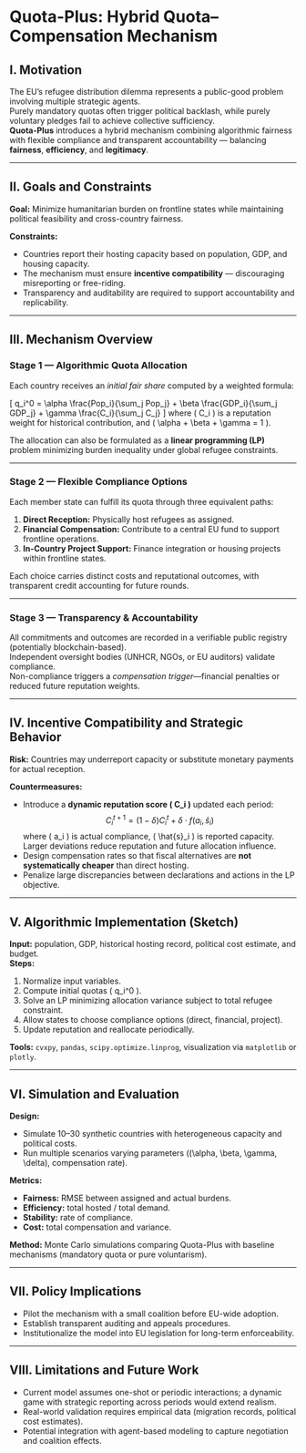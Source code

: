 # Quota-Plus: Hybrid Quota–Compensation Mechanism

## I. Motivation
The EU’s refugee distribution dilemma represents a public-good problem involving multiple strategic agents.  
Purely mandatory quotas often trigger political backlash, while purely voluntary pledges fail to achieve collective sufficiency.  
**Quota-Plus** introduces a hybrid mechanism combining algorithmic fairness with flexible compliance and transparent accountability — balancing **fairness**, **efficiency**, and **legitimacy**.

---

## II. Goals and Constraints
**Goal:** Minimize humanitarian burden on frontline states while maintaining political feasibility and cross-country fairness.

**Constraints:**
- Countries report their hosting capacity based on population, GDP, and housing capacity.
- The mechanism must ensure **incentive compatibility** — discouraging misreporting or free-riding.
- Transparency and auditability are required to support accountability and replicability.

---

## III. Mechanism Overview

### Stage 1 — Algorithmic Quota Allocation
Each country receives an *initial fair share* computed by a weighted formula:

\[
q_i^0 = \alpha \frac{Pop_i}{\sum_j Pop_j} + \beta \frac{GDP_i}{\sum_j GDP_j} + \gamma \frac{C_i}{\sum_j C_j}
\]
where \( C_i \) is a reputation weight for historical contribution, and \( \alpha + \beta + \gamma = 1 \).

The allocation can also be formulated as a **linear programming (LP)** problem minimizing burden inequality under global refugee constraints.

---

### Stage 2 — Flexible Compliance Options
Each member state can fulfill its quota through three equivalent paths:
1. **Direct Reception:** Physically host refugees as assigned.
2. **Financial Compensation:** Contribute to a central EU fund to support frontline operations.
3. **In-Country Project Support:** Finance integration or housing projects within frontline states.

Each choice carries distinct costs and reputational outcomes, with transparent credit accounting for future rounds.

---

### Stage 3 — Transparency & Accountability
All commitments and outcomes are recorded in a verifiable public registry (potentially blockchain-based).  
Independent oversight bodies (UNHCR, NGOs, or EU auditors) validate compliance.  
Non-compliance triggers a *compensation trigger*—financial penalties or reduced future reputation weights.

---

## IV. Incentive Compatibility and Strategic Behavior
**Risk:** Countries may underreport capacity or substitute monetary payments for actual reception.

**Countermeasures:**
- Introduce a **dynamic reputation score \( C_i \)** updated each period:
$$
C_i^{t+1} = (1-\delta)C_i^{t} + \delta \cdot f(a_i, \hat{s}_i)
$$
  where \( a_i \) is actual compliance, \( \hat{s}_i \) is reported capacity.  
  Larger deviations reduce reputation and future allocation influence.
- Design compensation rates so that fiscal alternatives are **not systematically cheaper** than direct hosting.
- Penalize large discrepancies between declarations and actions in the LP objective.

---

## V. Algorithmic Implementation (Sketch)
**Input:** population, GDP, historical hosting record, political cost estimate, and budget.  
**Steps:**
1. Normalize input variables.
2. Compute initial quotas \( q_i^0 \).
3. Solve an LP minimizing allocation variance subject to total refugee constraint.
4. Allow states to choose compliance options (direct, financial, project).
5. Update reputation and reallocate periodically.

**Tools:** `cvxpy`, `pandas`, `scipy.optimize.linprog`, visualization via `matplotlib` or `plotly`.

---

## VI. Simulation and Evaluation

**Design:**
- Simulate 10–30 synthetic countries with heterogeneous capacity and political costs.
- Run multiple scenarios varying parameters (\(\alpha, \beta, \gamma, \delta\), compensation rate).

**Metrics:**
- **Fairness:** RMSE between assigned and actual burdens.
- **Efficiency:** total hosted / total demand.
- **Stability:** rate of compliance.
- **Cost:** total compensation and variance.

**Method:** Monte Carlo simulations comparing Quota-Plus with baseline mechanisms (mandatory quota or pure voluntarism).

---

## VII. Policy Implications
- Pilot the mechanism with a small coalition before EU-wide adoption.  
- Establish transparent auditing and appeals procedures.  
- Institutionalize the model into EU legislation for long-term enforceability.

---

## VIII. Limitations and Future Work
- Current model assumes one-shot or periodic interactions; a dynamic game with strategic reporting across periods would extend realism.  
- Real-world validation requires empirical data (migration records, political cost estimates).  
- Potential integration with agent-based modeling to capture negotiation and coalition effects.
